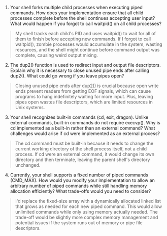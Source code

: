 1. Your shell forks multiple child processes when executing piped commands. How does your implementation ensure that all child processes complete before the shell continues accepting user input? What would happen if you forgot to call waitpid() on all child processes?

> My shell tracks each child's PID and uses waitpid() to wait for all of them to finish before accepting new commands. If I forgot to call waitpid(), zombie processes would accumulate in the system, wasting resources, and the shell might continue before command output was complete, causing weird output mixing.

2. The dup2() function is used to redirect input and output file descriptors. Explain why it is necessary to close unused pipe ends after calling dup2(). What could go wrong if you leave pipes open?

> Closing unused pipe ends after dup2() is crucial because open write ends prevent readers from getting EOF signals, which can cause programs to hang indefinitely waiting for more input. Plus, leaving pipes open wastes file descriptors, which are limited resources in Unix systems.

3. Your shell recognizes built-in commands (cd, exit, dragon). Unlike external commands, built-in commands do not require execvp(). Why is cd implemented as a built-in rather than an external command? What challenges would arise if cd were implemented as an external process?

> The cd command must be built-in because it needs to change the current working directory of the shell process itself, not a child process. If cd were an external command, it would change its own directory and then terminate, leaving the parent shell's directory unchanged.

4. Currently, your shell supports a fixed number of piped commands (CMD_MAX). How would you modify your implementation to allow an arbitrary number of piped commands while still handling memory allocation efficiently? What trade-offs would you need to consider?

> I'd replace the fixed-size array with a dynamically allocated linked list that grows as needed for each new piped command. This would allow unlimited commands while only using memory actually needed. The trade-off would be slightly more complex memory management and potential issues if the system runs out of memory or pipe file descriptors.